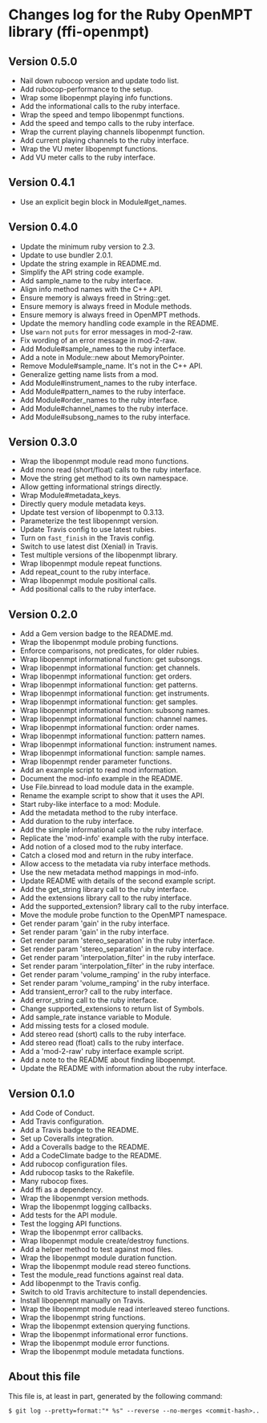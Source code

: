 # Changes log for the Ruby OpenMPT library (ffi-openmpt)

## Version 0.5.0

* Nail down rubocop version and update todo list.
* Add rubocop-performance to the setup.
* Wrap some libopenmpt playing info functions.
* Add the informational calls to the ruby interface.
* Wrap the speed and tempo libopenmpt functions.
* Add the speed and tempo calls to the ruby interface.
* Wrap the current playing channels libopenmpt function.
* Add current playing channels to the ruby interface.
* Wrap the VU meter libopenmpt functions.
* Add VU meter calls to the ruby interface.

## Version 0.4.1

* Use an explicit begin block in Module#get_names.

## Version 0.4.0

* Update the minimum ruby version to 2.3.
* Update to use bundler 2.0.1.
* Update the string example in README.md.
* Simplify the API string code example.
* Add sample_name to the ruby interface.
* Align info method names with the C++ API.
* Ensure memory is always freed in String::get.
* Ensure memory is always freed in Module methods.
* Ensure memory is always freed in OpenMPT methods.
* Update the memory handling code example in the README.
* Use `warn` not `puts` for error messages in mod-2-raw.
* Fix wording of an error message in mod-2-raw.
* Add Module#sample_names to the ruby interface.
* Add a note in Module::new about MemoryPointer.
* Remove Module#sample_name. It's not in the C++ API.
* Generalize getting name lists from a mod.
* Add Module#instrument_names to the ruby interface.
* Add Module#pattern_names to the ruby interface.
* Add Module#order_names to the ruby interface.
* Add Module#channel_names to the ruby interface.
* Add Module#subsong_names to the ruby interface.

## Version 0.3.0

* Wrap the libopenmpt module read mono functions.
* Add mono read (short/float) calls to the ruby interface.
* Move the string get method to its own namespace.
* Allow getting informational strings directly.
* Wrap Module#metadata_keys.
* Directly query module metadata keys.
* Update test version of libopenmpt to 0.3.13.
* Parameterize the test libopenmpt version.
* Update Travis config to use latest rubies.
* Turn on `fast_finish` in the Travis config.
* Switch to use latest dist (Xenial) in Travis.
* Test multiple versions of the libopenmpt library.
* Wrap libopenmpt module repeat functions.
* Add repeat_count to the ruby interface.
* Wrap libopenmpt module positional calls.
* Add positional calls to the ruby interface.

## Version 0.2.0

* Add a Gem version badge to the README.md.
* Wrap the libopenmpt module probing functions.
* Enforce comparisons, not predicates, for older rubies.
* Wrap libopenmpt informational function: get subsongs.
* Wrap libopenmpt informational function: get channels.
* Wrap libopenmpt informational function: get orders.
* Wrap libopenmpt informational function: get patterns.
* Wrap libopenmpt informational function: get instruments.
* Wrap libopenmpt informational function: get samples.
* Wrap libopenmpt informational function: subsong names.
* Wrap libopenmpt informational function: channel names.
* Wrap libopenmpt informational function: order names.
* Wrap libopenmpt informational function: pattern names.
* Wrap libopenmpt informational function: instrument names.
* Wrap libopenmpt informational function: sample names.
* Wrap libopenmpt render parameter functions.
* Add an example script to read mod information.
* Document the mod-info example in the README.
* Use File.binread to load module data in the example.
* Rename the example script to show that it uses the API.
* Start ruby-like interface to a mod: Module.
* Add the metadata method to the ruby interface.
* Add duration to the ruby interface.
* Add the simple informational calls to the ruby interface.
* Replicate the 'mod-info' example with the ruby interface.
* Add notion of a closed mod to the ruby interface.
* Catch a closed mod and return in the ruby interface.
* Allow access to the metadata via ruby interface methods.
* Use the new metadata method mappings in mod-info.
* Update README with details of the second example script.
* Add the get_string library call to the ruby interface.
* Add the extensions library call to the ruby interface.
* Add the supported_extension? library call to the ruby interface.
* Move the module probe function to the OpenMPT namespace.
* Get render param 'gain' in the ruby interface.
* Set render param 'gain' in the ruby interface.
* Get render param 'stereo_separation' in the ruby interface.
* Set render param 'stereo_separation' in the ruby interface.
* Get render param 'interpolation_filter' in the ruby interface.
* Set render param 'interpolation_filter' in the ruby interface.
* Get render param 'volume_ramping' in the ruby interface.
* Set render param 'volume_ramping' in the ruby interface.
* Add transient_error? call to the ruby interface.
* Add error_string call to the ruby interface.
* Change supported_extensions to return list of Symbols.
* Add sample_rate instance variable to Module.
* Add missing tests for a closed module.
* Add stereo read (short) calls to the ruby interface.
* Add stereo read (float) calls to the ruby interface.
* Add a 'mod-2-raw' ruby interface example script.
* Add a note to the README about finding libopenmpt.
* Update the README with information about the ruby interface.

## Version 0.1.0

* Add Code of Conduct.
* Add Travis configuration.
* Add a Travis badge to the README.
* Set up Coveralls integration.
* Add a Coveralls badge to the README.
* Add a CodeClimate badge to the README.
* Add rubocop configuration files.
* Add rubocop tasks to the Rakefile.
* Many rubocop fixes.
* Add ffi as a dependency.
* Wrap the libopenmpt version methods.
* Wrap the libopenmpt logging callbacks.
* Add tests for the API module.
* Test the logging API functions.
* Wrap the libopenmpt error callbacks.
* Wrap libopenmpt module create/destroy functions.
* Add a helper method to test against mod files.
* Wrap the libopenmpt module duration function.
* Wrap the libopenmpt module read stereo functions.
* Test the module_read functions against real data.
* Add libopenmpt to the Travis config.
* Switch to old Travis architecture to install dependencies.
* Install libopenmpt manually on Travis.
* Wrap the libopenmpt module read interleaved stereo functions.
* Wrap the libopenmpt string functions.
* Wrap the libopenmpt extension querying functions.
* Wrap the libopenmpt informational error functions.
* Wrap the libopenmpt module error functions.
* Wrap the libopenmpt module metadata functions.

## About this file

This file is, at least in part, generated by the following command:

```shell
$ git log --pretty=format:"* %s" --reverse --no-merges <commit-hash>..
```
